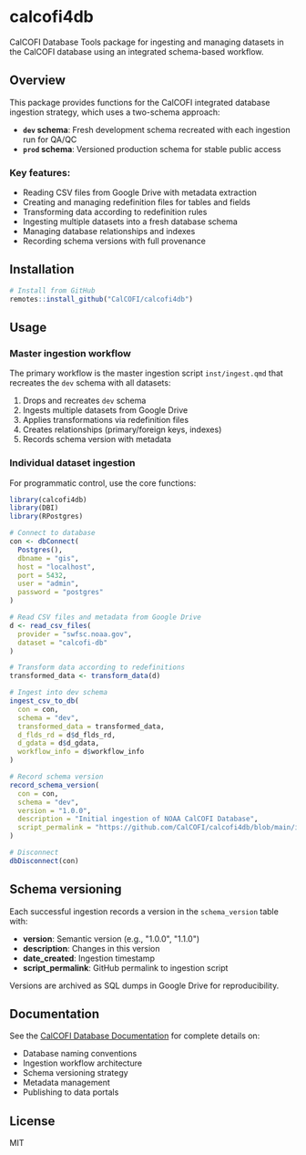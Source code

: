 # calcofi4db

CalCOFI Database Tools package for ingesting and managing datasets in the CalCOFI database using an integrated schema-based workflow.

## Overview

This package provides functions for the CalCOFI integrated database ingestion strategy, which uses a two-schema approach:

- **`dev` schema**: Fresh development schema recreated with each ingestion run for QA/QC
- **`prod` schema**: Versioned production schema for stable public access

### Key features:

- Reading CSV files from Google Drive with metadata extraction
- Creating and managing redefinition files for tables and fields
- Transforming data according to redefinition rules
- Ingesting multiple datasets into a fresh database schema
- Managing database relationships and indexes
- Recording schema versions with full provenance

## Installation

```r
# Install from GitHub
remotes::install_github("CalCOFI/calcofi4db")
```

## Usage

### Master ingestion workflow

The primary workflow is the master ingestion script `inst/ingest.qmd` that recreates the `dev` schema with all datasets:

1. Drops and recreates `dev` schema
2. Ingests multiple datasets from Google Drive
3. Applies transformations via redefinition files
4. Creates relationships (primary/foreign keys, indexes)
5. Records schema version with metadata

### Individual dataset ingestion

For programmatic control, use the core functions:

```r
library(calcofi4db)
library(DBI)
library(RPostgres)

# Connect to database
con <- dbConnect(
  Postgres(),
  dbname = "gis",
  host = "localhost",
  port = 5432,
  user = "admin",
  password = "postgres"
)

# Read CSV files and metadata from Google Drive
d <- read_csv_files(
  provider = "swfsc.noaa.gov",
  dataset = "calcofi-db"
)

# Transform data according to redefinitions
transformed_data <- transform_data(d)

# Ingest into dev schema
ingest_csv_to_db(
  con = con,
  schema = "dev",
  transformed_data = transformed_data,
  d_flds_rd = d$d_flds_rd,
  d_gdata = d$d_gdata,
  workflow_info = d$workflow_info
)

# Record schema version
record_schema_version(
  con = con,
  schema = "dev",
  version = "1.0.0",
  description = "Initial ingestion of NOAA CalCOFI Database",
  script_permalink = "https://github.com/CalCOFI/calcofi4db/blob/main/inst/ingest.qmd"
)

# Disconnect
dbDisconnect(con)
```

## Schema versioning

Each successful ingestion records a version in the `schema_version` table with:

- **version**: Semantic version (e.g., "1.0.0", "1.1.0")
- **description**: Changes in this version
- **date_created**: Ingestion timestamp
- **script_permalink**: GitHub permalink to ingestion script

Versions are archived as SQL dumps in Google Drive for reproducibility.

## Documentation

See the [CalCOFI Database Documentation](https://calcofi.io/docs/db.html) for complete details on:

- Database naming conventions
- Ingestion workflow architecture
- Schema versioning strategy
- Metadata management
- Publishing to data portals

## License

MIT
